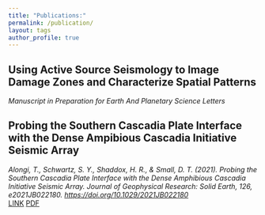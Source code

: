 ```yaml
---
title: "Publications:"
permalink: /publication/
layout: tags
author_profile: true
---
```

## Using Active Source Seismology to Image Damage Zones and Characterize Spatial Patterns
*Manuscript in Preparation for Earth And Planetary Science Letters*

## Probing the Southern Cascadia Plate Interface with the Dense Ampibious Cascadia Initiative Seismic Array
*Alongi, T., Schwartz, S. Y., Shaddox, H. R., & Small, D. T. (2021). Probing the Southern Cascadia Plate Interface with the Dense Amphibious Cascadia Initiative Seismic Array. Journal of Geophysical Research: Solid Earth, 126, e2021JB022180. https://doi.org/10.1029/2021JB022180*  
[LINK](https://doi.org/10.1029/2021JB022180) 
[PDF](travisalongi.github.io/assets/Files/Alongi_etal_2021JB022180_published.pdf)  
